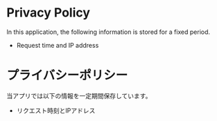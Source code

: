 # Privacy Policy

In this application, the following information is stored for a fixed period.
* Request time and IP address


# プライバシーポリシー

当アプリでは以下の情報を一定期間保存しています。
* リクエスト時刻とIPアドレス
